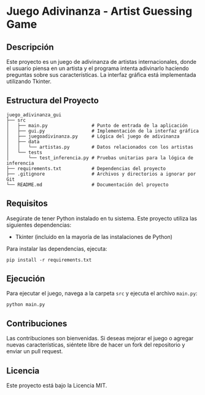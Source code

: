 # Juego Adivinanza - Artist Guessing Game

## Descripción
Este proyecto es un juego de adivinanza de artistas internacionales, donde el usuario piensa en un artista y el programa intenta adivinarlo haciendo preguntas sobre sus características. La interfaz gráfica está implementada utilizando Tkinter.

## Estructura del Proyecto
```
juego_adivinanza_gui
├── src
│   ├── main.py                # Punto de entrada de la aplicación
│   ├── gui.py                 # Implementación de la interfaz gráfica
│   ├── juegoadivinanza.py     # Lógica del juego de adivinanza
│   ├── data
│   │   └── artistas.py        # Datos relacionados con los artistas
│   └── tests
│       └── test_inferencia.py # Pruebas unitarias para la lógica de inferencia
├── requirements.txt           # Dependencias del proyecto
├── .gitignore                 # Archivos y directorios a ignorar por Git
└── README.md                  # Documentación del proyecto
```

## Requisitos
Asegúrate de tener Python instalado en tu sistema. Este proyecto utiliza las siguientes dependencias:

- Tkinter (incluido en la mayoría de las instalaciones de Python)

Para instalar las dependencias, ejecuta:
```
pip install -r requirements.txt
```

## Ejecución
Para ejecutar el juego, navega a la carpeta `src` y ejecuta el archivo `main.py`:
```
python main.py
```

## Contribuciones
Las contribuciones son bienvenidas. Si deseas mejorar el juego o agregar nuevas características, siéntete libre de hacer un fork del repositorio y enviar un pull request.

## Licencia
Este proyecto está bajo la Licencia MIT.